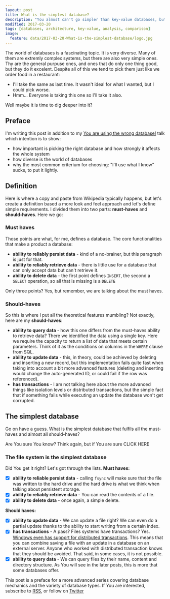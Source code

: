 ```yaml
---
layout: post
title: What is the simplest database?
description: "You almost can't go simpler than key-value databases, but even them are more complex than they seem"
modified: 2017-03-20
tags: [databases, architecture, key-value, analysis, comparison]
image:
  feature: data/2017-03-20-What-is-the-simplest-database/logo.jpg
---
```


The world of databases is a fascinating topic. It is very diverse. Many of them are extremly complex systems, but there are also very simple ones. Thy are the general purpuse ones, and ones that do only one thing good, but they do it excelent. Despite all of this we tend to pick them just like we order food in a restaurant:

- I'll take the same as last time. It wasn't ideal for what I wanted, but I could pick worse.
- Hmm... Everyone is taking this one so I'll take it also.

Well maybe it is time to dig deeper into it?

<!--MORE-->

## Preface 

I'm writing this post in addition to my [You are using the wrong database!](https://indexoutofrange.com/speaking/cfp/You-are-using-the-wrong-database!/) talk which intention is to show:

- how important is picking the right database and how strongly it affects the whole system
- how diverse is the world of databases
- why the most common criterium for choosing: "I'll use what I know" sucks, to put it lightly.

## Definition

Here is where a copy and paste from Wikipedia typically happens, but let's create a definition based a more look and feel approach and let's define simple requirements.
I divided them into two parts: **must-haves** and **should-haves**. Here we go:

### Must haves

Those points are what, for me, defines a database. The core functionalities that make a product a database:

- **ability to reliably persist data** - kind of a no-brainer, but this paragraph is just for that. 
- **ability to reliably retrieve data** - there is little use for a database that can only accept data but can't retrieve it. 
- **ability to delete data** - the first point defines `INSERT`, the second a `SELECT` operation, so all that is missing is a `DELETE`

Only three points? Yes, but remember, we are talking about the must haves.

### Should-haves

So this is where I put all the theoretical features mumbling? Not exactly, here are my **should-haves**:

- **ability to query data** - how this one differs from the must-haves ability to retrieve data? There we identified the data using a single key. Here we require the capacity to return a list of data that meets certain parameters. Think of it as the conditions on columns in the `WHERE` clause from SQL.
- **ability to update data** - this, in theory, could be achieved by deleting and inserting a new record, but this implementation fails quite fast when taking into account a bit more advanced features (deleting and inserting would change the auto-generated ID, or could fail if the row was referenced). 
- **has transactions** - I am not talking here about the more advanced things like isolation levels or distributed transactions, but the simple fact that if something fails while executing an update the database won't get corrupted.

## The simplest database

Go on have a guess. What is the simplest database that fulfils all the must-haves and almost all should-haves?

Are You sure You know? Think again, but if You are sure CLICK HERE

### The file system is the simplest database

Did You get it right? Let's got through the lists.
**Must haves:**

- [x] **ability to reliable persist data** - calling `fsync` will make sure that the file was written to the hard drive and the hard drive is what we think when talking about persistent storage.  
- [x] **ability to reliably retrieve data** - You can read the contents of a file.
- [x] **ability to delete data** - once again, a simple delete.

**Should haves:**
  
- [x] **ability to update data** - We can update a file right? We can even do a partial update thanks to the ability to start writing from a certain index.
- [x] **has transactions** - A pass? Files systems have transactions? Yes. [Windows even has support for distributed transactions](https://msdn.microsoft.com/en-us/library/windows/desktop/aa363764(v=vs.85).aspx). This means that you can combine saving a file with an update in a database on an external server. Anyone who worked with distributed transaction knows that they should be avoided. That said, in some cases, it is not possible.
- [x] **ability to query data** - We can query files by their name, content and directory structure. As You will see in the later posts, this is more that some databases offer.  

This post is a preface for a more advanced series covering database mechanics and the variety of database types. If You are interested, subscribe to [RSS](https://indexoutofrange.com/feed.xml), or follow on [Twitter](https://twitter.com/maklipsa)